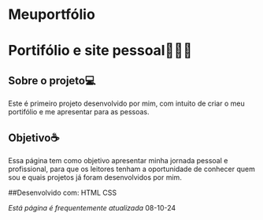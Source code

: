 # Meuportfólio

# **Portifólio e site pessoal👩🏻‍💻**

## Sobre o projeto💻

Este é primeiro projeto desenvolvido por mim, com intuito de criar o meu portifólio e me apresentar para as pessoas. 


## Objetivo☕

Essa página tem como objetivo apresentar minha jornada pessoal e profissional, para que os leitores 
tenham a oportunidade de conhecer quem sou e quais projetos já foram desenvolvidos por mim. 

##Desenvolvido com:
HTML
CSS 

*Está página é frequentemente atualizada* 08-10-24
